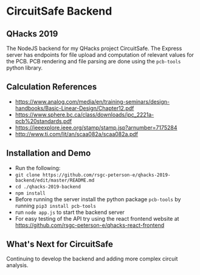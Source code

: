 # CircuitSafe Backend
## QHacks 2019

The NodeJS backend for my QHacks project CircuitSafe. The Express server has endpoints for file upload and computation of relevant values for the PCB. PCB rendering and file parsing are done using the `pcb-tools` python library.

## Calculation References
- https://www.analog.com/media/en/training-seminars/design-handbooks/Basic-Linear-Design/Chapter12.pdf
- https://www.sphere.bc.ca/class/downloads/ipc_2221a-pcb%20standards.pdf
- https://ieeexplore.ieee.org/stamp/stamp.jsp?arnumber=7175284
- http://www.ti.com/lit/an/scaa082a/scaa082a.pdf


## Installation and Demo

- Run the following:
- `git clone https://github.com/rsgc-peterson-e/qhacks-2019-backend/edit/master/README.md`
- `cd ./qhacks-2019-backend`
- `npm install`
- Before running the server install the python package `pcb-tools` by running `pip3 install pcb-tools`
- run `node app.js` to start the backend server
- For easy testing of the API try using the react frontend website at https://github.com/rsgc-peterson-e/qhacks-react-frontend

## What's Next for CircuitSafe
Continuing to develop the backend and adding more complex circuit analysis.
